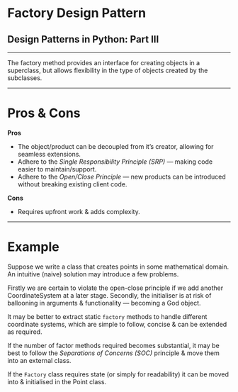 # Factory Design Pattern
## Design Patterns in Python: Part III
----

The factory method provides an interface for creating objects in a superclass, but allows flexibility in the type of objects created by the subclasses.


---
# Pros & Cons

**Pros**


- The object/product can be decoupled from it’s creator, allowing for seamless extensions.
- Adhere to the *Single Responsibility Principle (SRP)* — making code easier to maintain/support.
- Adhere to the *Open/Close Principle* — new products can be introduced without breaking existing client code.

**Cons**

- Requires upfront work & adds complexity.

---
# Example


Suppose we write a class that creates points in some mathematical domain. An intuitive (naive) solution may introduce a few problems.

Firstly we are certain to violate the open-close principle if we add another CoordinateSystem at a later stage. Secondly, the initialiser is at risk of ballooning in arguments & functionality — becoming a God object.

It may be better to extract static `factory` methods to handle different coordinate systems, which are simple to follow, concise & can be extended as required.

If the number of factor methods required becomes substantial, it may be best to follow the *Separations of Concerns (SOC)* principle & move them into an external class.

If the `Factory` class requires state (or simply for readability) it can be moved into & initialised in the Point class.

